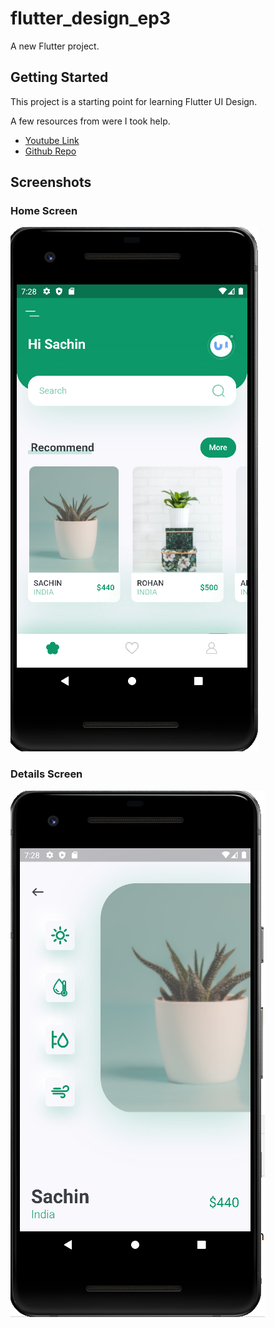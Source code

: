 # flutter_design_ep3

A new Flutter project.

## Getting Started

This project is a starting point for learning Flutter UI Design.

A few resources from were I took help.

- [Youtube Link](https://youtu.be/LN668OAUrK4)
- [Github Repo](https://github.com/abuanwar072/Plant-App-Flutter-UI)

## Screenshots

### Home Screen
![Youtube Link](assets/images/1.PNG)

### Details Screen
![Youtube Link](assets/images/2.PNG)

